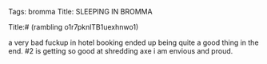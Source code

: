 Tags: bromma
Title: SLEEPING IN BROMMA
  
Title:# (rambling o1r7pknlTB1uexhnwo1)  
  
a very bad fuckup in hotel booking ended up being quite a good thing in the end. #2 is getting so good at shredding axe i am envious and proud.
